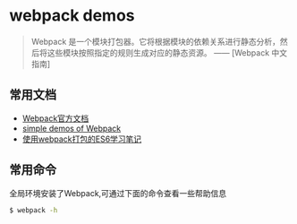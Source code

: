 # webpack demos

>Webpack 是一个模块打包器。它将根据模块的依赖关系进行静态分析，然后将这些模块按照指定的规则生成对应的静态资源。 —— [Webpack 中文指南]

## 常用文档

* [Webpack官方文档](https://webpack.js.org/guides)
* [simple demos of Webpack](https://github.com/ruanyf/webpack-demos)
* [使用webpack打包的ES6学习笔记](https://github.com/SimplyWenjing/ES6/)

## 常用命令

全局环境安装了Webpack,可通过下面的命令查看一些帮助信息

``` bash
$ webpack -h

```
